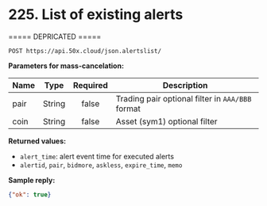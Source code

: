 # 225. List of existing alerts

===== DEPRICATED =====

```text
POST https://api.50x.cloud/json.alertslist/
```

**Parameters for mass-cancelation:**

|Name|Type|Required|Description|
|---|---|:----------:|--------|
|pair|String|false|Trading pair optional filter in `AAA/BBB` format|
|coin|String|false|Asset (sym1) optional filter|

**Returned values:**

* `alert_time`: alert event time for executed alerts
* `alertid`, `pair`, `bidmore`, `askless`, `expire_time`, `memo`

**Sample reply:**

```json
{"ok": true}
```
